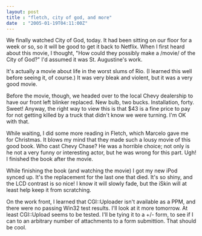 ```yaml
---
layout: post
title : "fletch, city of god, and more"
date  : "2005-01-19T04:11:00Z"
---
```

We finally watched City of God, today.  It had been sitting on our floor for a week or so, so it will be good to get it back to Netflix.  When I first heard about this movie, I thought, "How could they possibly make a /movie/ of the City of God?"  I'd assumed it was St. Augustine's work.

It's actually a movie about life in the worst slums of Rio.  (I learned this well before seeing it, of course.)  It was very bleak and violent, but it was a very good movie.

Before the movie, though, we headed over to the local Chevy dealership to have our front left blinker replaced.  New bulb, two bucks.  Installation, forty. Sweet!  Anyway, the right way to view this is that $43 is a fine price to pay for not getting killed by a truck that didn't know we were turning.  I'm OK with that.

While waiting, I did some more reading in Fletch, which Marcelo gave me for Christmas.  It blows my mind that they made such a lousy movie of this good book.  Who cast Chevy Chase?  He was a horrible choice; not only is he not a very funny or interesting actor, but he was wrong for this part.  Ugh!  I finished the book after the movie.

While finishing the book (and watching the movie) I got my new iPod synced up. It's the replacement for the last one that died.  It's so shiny, and the LCD contrast is so nice!  I know it will slowly fade, but the iSkin will at least help keep it from scratching.

On the work front, I learned that CGI::Uploader isn't available as a PPM, and there were no passing Win32 test results.  I'll look at it more tomorrow.  At least CGI::Upload seems to be tested.  I'll be tying it to a +/- form, to see if I can to an arbitrary number of attachments to a form submittion.  That should be cool.

